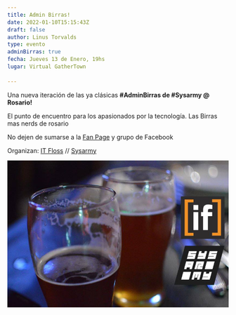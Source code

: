 ```yaml
---
title: Admin Birras!
date: 2022-01-10T15:15:43Z
draft: false
author: Linus Torvalds
type: evento
adminBirras: true
fecha: Jueves 13 de Enero, 19hs
lugar: Virtual GatherTown

---
```

Una nueva iteración de las ya clásicas **#AdminBirras de #Sysarmy @ Rosario!**

El punto de encuentro para los apasionados por la tecnología. Las Birras mas nerds de rosario

No dejen de sumarse a la [Fan Page](https://www.facebook.com/itfloss) y grupo de Facebook

Organizan:
[IT Floss]( http://itfloss.beer) // [Sysarmy](https://sysarmy.com.ar/)

![IT Floss Admin Birras](/images/it-floss-birras.jpg) 
